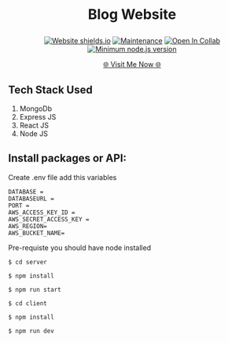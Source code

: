 
  <h1><p align="center"><b><b>Blog Website</b></b>
</p></h1>

<div align="center">

  <a href="">![Website shields.io](https://img.shields.io/website-up-down-green-red/http/shields.io.svg)</a>
  <a href="">![Maintenance](https://img.shields.io/badge/Maintained%3F-yes-green.svg)</a>
  <a href="">![Open In Collab](https://colab.research.google.com/assets/colab-badge.svg)</a>
  <a href="">[![Minimum node.js version](https://badgen.net/npm/node/express)](https://npmjs.com/package/express)</a>
</div>

<p align="Center"><a href="https://65b40a44f4e8de04fd8c338a--marvelous-lollipop-d785b4.netlify.app/" > 🌐 Visit Me Now 🌐</a></p>




## Tech Stack Used

1. MongoDb
2. Express JS
3. React JS
4. Node JS
  




## Install packages or API:

Create .env file add this variables
```
DATABASE =
DATABASEURL = 
PORT = 
AWS_ACCESS_KEY_ID = 
AWS_SECRET_ACCESS_KEY = 
AWS_REGION= 
AWS_BUCKET_NAME= 
```
Pre-requiste you should have node installed 

```
$ cd server
```
```
$ npm install
```


```
$ npm run start
```
```
$ cd client
```

```
$ npm install
```
```
$ npm run dev
```
